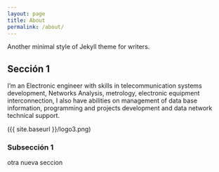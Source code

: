 ```yaml
---
layout: page
title: About
permalink: /about/
---
```


Another minimal style of Jekyll theme for writers.

## Sección 1
I’m an Electronic engineer with skills in telecommunication systems development, Networks Analysis, metrology, electronic equipment interconnection, I also have abilities on management of data base information, programming and projects development and data network technical support.

({{ site.baseurl }}/logo3.png)

### Subsección 1


otra nueva seccion
